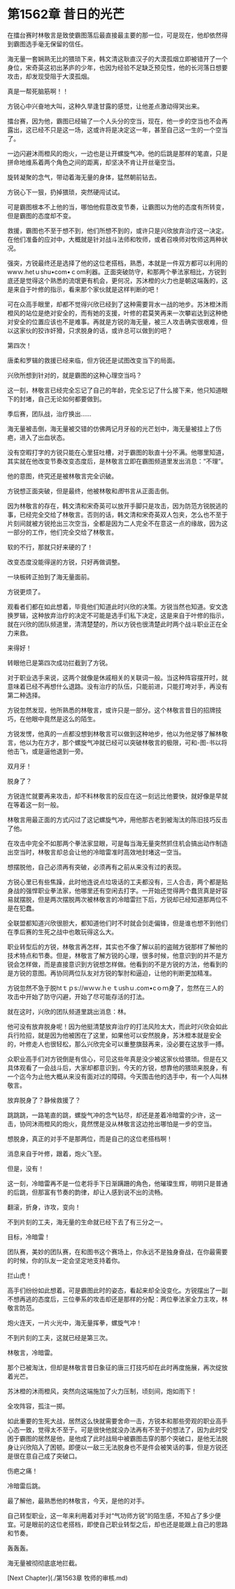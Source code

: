 # 第1562章 昔日的光芒

在擂台赛时林敬言是致使霸图落后最直接最主要的那一位，可是现在，他却依然得到霸图选手毫无保留的信任。

海无量一套娴熟无比的猥琐下来，韩文清这耿直汉子的大漠孤烟立即被错开了一个身位，宋奇英这初出茅庐的少年，也因为经验不足缺乏预见性，他的长河落日想要攻击，却发现受阻于大漠孤烟。

真是一帮死脑筋啊！！

方锐心中兴奋地大叫，这种久旱逢甘露的感觉，让他差点激动得哭出来。

擂台赛，因为他，霸图已经输了一个人头分的空当，现在，他一步的空当也不会再露出，这已经不只是这一场，这或许将是决定这一年，甚至自己这一生的一个空当了。

一边闪避沐雨橙风的炮火，一边也是让开螺旋气冲。他的后跳是那样的笔直，只是拼命地维系着两个角色之间的距离，却坚决不肯让开丝毫空当。

旋转凝聚的念气，带动着海无量的身体，猛然朝前钻去。

方锐心下一狠，扔掉猥琐，突然硬闯试试。

可是霸图根本不上他的当，哪怕他假意改变节奏，让霸图以为他的态度有所转变，但是霸图的态度却不变。

救援，霸图也不至于想不到，他们所想不到的，或许只是兴欣放弃治疗这一决定。在他们准备的应对中，大概就是针对战斗法师和牧师，或者召唤师对牧师这两种状况。

强突，方锐最终还是选择了他的这位老搭档，熟悉，本就是一件双方都可以利用的wwｗ.hetｕshu•com•ｃom利器。正面突破防守，和那两个拳法家相比，方锐到底还是觉得这个熟悉的流氓更有机会，更何况，苏沐橙的火力也是朝这端轰的，这是来自于叶修的指示，看来那个家伙就是这样判断的吧！

可在众高手眼里，却都不觉得兴欣已经到了这种需要背水一战的地步。苏沐橙沐雨橙风的站位是绝对安全的，而有她的支援，叶修的君莫笑再来一次攀岩达到这种绝对安全的位置应该也不是难事。再就是方锐的海无量，被三人攻击确实很艰难，但以这家伙的狡诈奸猾，只求脱身的话，或许总可以做到的吧？

第四次！

唐柔和罗辑的救援已经来临，但方锐还是试图改变当下的局面。

兴欣所想到针对的，就是霸图的这种心理空当吗？

这一刻，林敬言已经完全忘记了自己的年龄，完全忘记了什么接下来，他只知道眼下的封堵，自己无论如何都要做到。

季后赛，团队战，治疗换出……

海无量被击倒，海无量被交错的仿佛两记月牙般的光芒划中，海无量被挂上了伤疤，进入了出血状态。

没有空暇打字的方锐只能在心里狂吐槽，对于霸图的耿直十分不满。他哪里知道，其实就在他改变节奏改变态度后，是林敬言立即在霸图频道里发出消息：“不理”。

他的意图，终究还是被林敬言完全识破。

方锐想正面突破，但是最终，他被林敬和*图*书言从正面击倒。

因为林敬言的存在，韩文清和宋奇英可以放开手脚只是攻击，因为防范方锐脱逃的事，已经完全交给了林敬言。否则的话，韩文清和宋奇英双人包夹，怎么也不至于片刻间就被方锐抢出三次空当，全都是因为二人完全不在意这一点的缘故，因为这一部分的工作，他们完全交给了林敬言。

软的不行，那就只好来硬的了！

改变态度没能得逞的方锐，只好再做调整。

一块板砖正拍到了海无量面前。

方锐更烦了。

观看者们都在如此想着，毕竟他们知道此时兴欣的决策。方锐当然也知道。安文逸换罗辑，这种放弃治疗的决定不可能是选手们私下决定，这是来自于叶修的指示，就在兴欣的团队频道里，清清楚楚的，所以方锐也很清楚此时两个战斗职业正在全力来救。

来得好！

转眼他已是第四次成功拦截到了方锐。

对于职业选手来说，这两个就像是休戚相关的关联词一般。当这种阵容摆开时，就意味着已经不再想什么退路。没有治疗的队伍，只能前进，只能打垮对手，再没有第二种选择。

方锐忽然发现，他所熟悉的林敬言，或许只是一部分。这个林敬言昔日的招牌技巧，在他眼中竟然是这么的陌生。

方锐发愣，他真的一点都没想到林敬言可以做到这种地步，他以为他足够了解林敬言，他以为在方才，那个螺旋气冲就已经可以突破林敬言的极限，可和-图-书以将他击飞，或是逼他退到一旁。

双月牙！

脱身了？

方锐连忙就要再来攻击，却不料林敬言的反应在这一刻远比他要快，就好像是早就在等着这一刻一般。

林敬言用最正面的方式闪过了这记螺旋气冲，用他那古老到被淘汰的陈旧技巧反击了他。

在攻击中完全不如那两个拳法家显眼，可是每当海无量突然抓住机会搞出动作制造出空当时，林敬言却总会让他的冷暗雷准时高效地封堵这一空当。

想摆脱他，自己必须再有突破，必须再有之前从来没有过的表现。

方锐心里已有些焦躁，此时他连说点垃圾话的工夫都没有，三人合击，两个都是贴身战的强悍职业拳法家，他哪里还有空闲去打字。一开始还觉得两个蠢货真是好容易就摆脱，但是两次摆脱两次被林敬言的冷暗雷拦下后，方锐却已经知道那两位不是在犯蠢。

全联盟都知道兴欣很胆大，都知道他们时不时就会剑走偏锋，但是谁也想不到他们在季后赛的生死之战中也敢玩得这么大。

职业转型后的方锐，林敬言再怎样，其实也不像了解以前的盗贼方锐那样了解他的技术特点和节奏。但是，林敬言了解方锐的心理，很多时候，他意识到的并不是方锐会怎样做，而是直接意识到方锐想怎样做。他看到的不是方锐的方法，他看到的是方锐的意图。再协同两位队友对方锐的掣肘和逼迫，让他的判断更加精准。

方锐忽然不急于脱htｔｐs://wｗｗ.hｅｔushｕ.com•cｏｍ身了，忽然在三人的攻击中开始了防守闪避，开始了尽可能存活的打法。

就在这时，兴欣的团队频道里跳出消息：林。

他可没有放弃脱身呢！因为他挺清楚放弃治疗的打法风险太大，而此时兴欣会如此兵行险招，就是因为他被困在了这里，如果他可以安然脱身，苏沐橙本就是安全的，叶修走人也很轻松，那么兴欣完全可以重整旗鼓再来，没必要在这放手一搏。

众职业高手们对方锐倒是有信心，可见这些年真是没少被这家伙给猥琐。但是在又具体观看了一会战斗后，大家却都意识到，今天的方锐，想靠他的猥琐来脱身，有一个迄今为止他大概从来没有面对过的障碍。今天围击他的选手中，有一个人叫林敬言。

放弃脱身了？静候救援了？

跳跳跳，一路笔直的跳，螺旋气冲的念气钻尽，却还是差着冷暗雷的少许，这一击，协同沐雨橙风的炮火，竟然愣是没从林敬言这边抢出哪怕是一步的空当。

想脱身，真正的对手不是那两位，而是自己的这位老搭档啊！

消息来自于叶修，跟着，炮火飞至。

但是，没有！

这一刻，冷暗雷再不是一位老将手下日渐蹒跚的角色，他璀璨生辉，明明只是普通的后跳，但那富有节奏的韵律，却让人感到说不出的流畅。

翻滚，折身，诈攻，变向！

不到片刻的工夫，海无量的生命就已经下去了有三分之一。

目标，冷暗雷！

团队赛，美妙的团队赛，在和图书这个赛场上，你永远不是独身奋战，在你最需要的时候，你的队友一定会坚定地支持着你。

拦山虎！

高手们纷纷如此想着。可是霸图此时的姿态，看起来却全没变化。方锐摆出了一副不想再逃的态度后，三位拳系的攻击却还是那样的分配：两位拳法家全力主攻，林敬言防范。

炮火连天，一片火光中，海无量挥拳，螺旋气冲！

不到片刻的工夫，这就已经是第三次。

林敬言，冷暗雷。

那个已被淘汰，但却是林敬言昔日象征的唐三打技巧却在此时再度施展，再次绽放着光芒。

苏沐橙的沐雨橙风，突然向这端施加了火力压制，顷刻间，炮如雨下！

全攻阵容，孤注一掷。

如此重要的生死大战，居然这么快就需要舍命一击，方锐本和那些旁观的职业高手心态一致，觉得太不至于。可是很快他就没办法再有不至于的想法了，因为此时受困于霸图的居然是他，是他成了此时战局中被霸图击穿的那个突破口，是他无法脱身让兴欣陷入了困顿。即便以一敌三无法脱身也不是件会被笑话的事，但是方锐还是很在意自己成了突破口。

伤疤之痛！

冷暗雷后跳。

最了解他，最熟悉他的林敬言，今天，是他的对手。

自己转型职业，这一年来利用着对手对“气功师方锐”的陌生感，不知占了多少便宜。可是眼前的这位老搭档，即使自己职业转型之后，却也还是能跟上自己的思路和节奏。

轰轰轰。

海无量被彻彻底底地拦截。



[Next Chapter](./第1563章 牧师的审核.md)